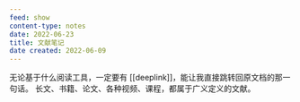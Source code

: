 ```yaml
---
feed: show
content-type: notes
date: 2022-06-23
title: 文献笔记
date created: 2022-06-09
---
```

无论基于什么阅读工具，一定要有 [[deeplink]]，能让我直接跳转回原文档的那一句话。
长文、书籍、论文、各种视频、课程，都属于广义定义的文献。

